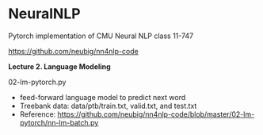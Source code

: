# NeuralNLP

Pytorch implementation of CMU Neural NLP class 11-747 

https://github.com/neubig/nn4nlp-code

**Lecture 2. Language Modeling**

02-lm-pytorch.py
- feed-forward language model to predict next word
- Treebank data: data/ptb/train.txt, valid.txt, and test.txt
- Reference: https://github.com/neubig/nn4nlp-code/blob/master/02-lm-pytorch/nn-lm-batch.py
